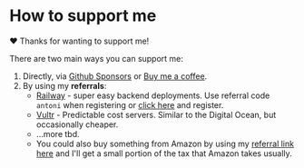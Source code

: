 # How to support me

❤️ Thanks for wanting to support me!

There are two main ways you can support me:

1. Directly, via [Github Sponsors](https://github.com/sponsors/bring-shrubbery) or [Buy me a coffee](https://www.buymeacoffee.com/bring.shrubbery).
2. By using my **referrals**:
   - [Railway](https://railway.app?referralCode=antoni) - super easy backend deployments. Use referral code `antoni` when registering or [click here](https://railway.app?referralCode=antoni) and register.
   - [Vultr](https://www.vultr.com/?ref=9255940) - Predictable cost servers. Similar to the Digital Ocean, but occasionally cheaper.
   - ...more tbd.
   - You could also buy something from Amazon by using my [referral link here](https://www.amazon.de/b?_encoding=UTF8&tag=antonisilvest-21&linkCode=ur2&linkId=2d42316193a66f2cc3af0cb489302128&camp=1638&creative=6742&node=340843031) and I'll get a small portion of the tax that Amazon takes usually.
